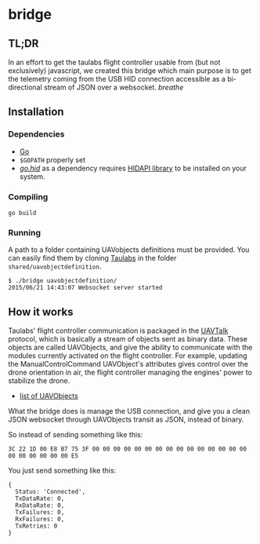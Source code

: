 # bridge

## TL;DR

In an effort to get the taulabs flight controller usable from (but not exclusively) javascript,
we created this bridge which main purpose is to get the telemetry coming from
the USB HID connection accessible as a bi-directional stream of JSON over a websocket. *breathe*

## Installation

### Dependencies

- [Go](http://golang.org/)
- `$GOPATH` properly set
- [*go.hid*](https://github.com/GeertJohan/go.hid) as a dependency requires [HIDAPI
library](https://github.com/signal11/hidapi) to be installed on your
system.  

### Compiling

`go build`

### Running 

A path to a folder containing UAVobjects definitions must be provided.
You can easily find them by cloning [Taulabs](https://github.com/TauLabs/TauLabs) in the folder `shared/uavobjectdefinition`.

```
$ ./bridge uavobjectdefinition/
2015/06/21 14:43:07 Websocket server started
```

## How it works

Taulabs' flight controller communication is packaged in the [UAVTalk](https://wiki.openpilot.org/display/WIKI/UAVTalk) protocol,
which is basically a stream of objects sent as binary data. These objects are called UAVObjects,
and give the ability to communicate with the modules currently activated on the flight controller.
For example, updating the ManualControlCommand UAVObject's attributes gives control over the drone orientation in air,
the flight controller managing the engines' power to stabilize the drone.

- [list of UAVObjects]()

What the bridge does is manage the USB connection, and give you a clean JSON websocket
through UAVObjects transit as JSON, instead of binary.

So instead of sending something like this:

    3C 22 1D 00 E8 B7 75 3F 00 00 00 00 00 00 00 00 00 00 00 00 00 00 00 00 00 00 00 00 00 E5

You just send something like this:

    {
      Status: 'Connected',
      TxDataRate: 0,
      RxDataRate: 0,
      TxFailures: 0,
      RxFailures: 0,
      TxRetries: 0
    }

